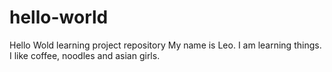 # hello-world
Hello Wold learning project repository
My name is Leo.  I am learning things.  I like coffee, noodles and asian girls.
